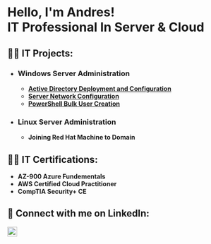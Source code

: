 <h1>Hello, I'm Andres! <br/> IT Professional In Server & Cloud </a></h1>

<h2>👨‍💻 IT Projects:</h2>

- <h3>Windows Server Administration</h3>

  - <b>[Active Directory Deployment and Configuration](https://github.com/andres1rosa/ActiveDirectoryConfiguration)</b>
  - <b>[Server Network Configuration](https://github.com/andres1rosa/ServerNetworkConfiguration/tree/main)</b>
  - <b>[PowerShell Bulk User Creation](https://github.com/andres1rosa/PowerShellBulkUserCreation/tree/main)</b>
  
- <h3>Linux Server Administration</h3>

  - <b>Joining Red Hat Machine to Domain</b>
  
<h2>👨‍💻 IT Certifications:</h2>

- <b>AZ-900 Azure Fundementals</b>
- <b>AWS Certified Cloud Practitioner</b>
- <b>CompTIA Security+ CE</b>
  
<h2>🤳 Connect with me on LinkedIn:</h2>

[<img align="left" alt="Andres Rosa | LinkedIn" width="22px" src="https://cdn.jsdelivr.net/npm/simple-icons@v3/icons/linkedin.svg" />][linkedin]

[linkedin]: https://www.linkedin.com/in/andres1rosa/

